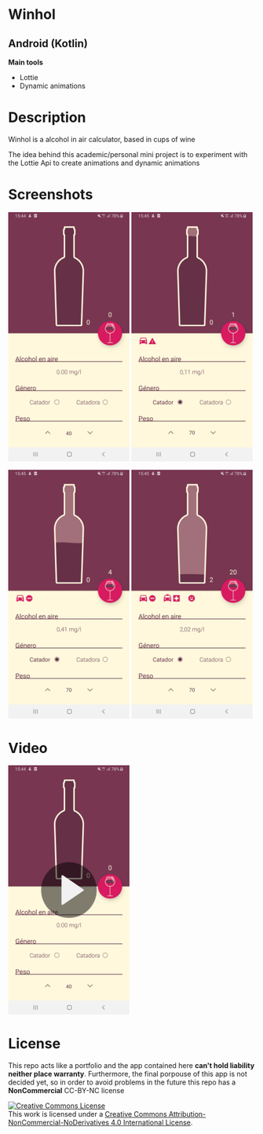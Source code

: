 <h1>Winhol</h1>
<h2>Android (Kotlin)</h2>
<b>Main tools</b>
<ul>
<li>Lottie</li>
<li>Dynamic animations</li>
</ul>

<h1>Description</h1>
<p>Winhol is a alcohol in air calculator, based in cups of wine</p>
<p>The idea behind this academic/personal mini project is to experiment with the Lottie Api to create animations and dynamic animations</p>

<h1>Screenshots</h1>
<p>
  <a href='#img1'><img id='img1' width = '49%' src='1.jpg'/></a>
  <a href='#img2'><img id='img2' width = '49%' src='2.jpg'/></a>
</p>
<p>
  <a href='#img3'><img id='img3' width = '49%' src='3.jpg'/></a>
  <a href='#img4'><img id='img4' width = '49%' src='4.jpg'/></a>
</p>

<h1>Video</h1>
<p>
  <a href='https://youtu.be/4HuignG1HLs'><img id='img1' width = '49%' src='winhol_video_cover.png'/></a>
</p>

<h1>License</h1>
<p>This repo acts like a portfolio and the app contained here <b>can't hold liability neither place warranty</b>. Furthermore, the final porpouse of this app is not decided yet, so in order to avoid problems in the future this repo has a <b>NonCommercial</b> CC-BY-NC license</p>
<a rel="license" href="http://creativecommons.org/licenses/by-nc-nd/4.0/"><img alt="Creative Commons License" style="border-width:0" src="https://i.creativecommons.org/l/by-nc-nd/4.0/88x31.png" /></a><br />This work is licensed under a <a rel="license" href="http://creativecommons.org/licenses/by-nc-nd/4.0/">Creative Commons Attribution-NonCommercial-NoDerivatives 4.0 International License</a>.
